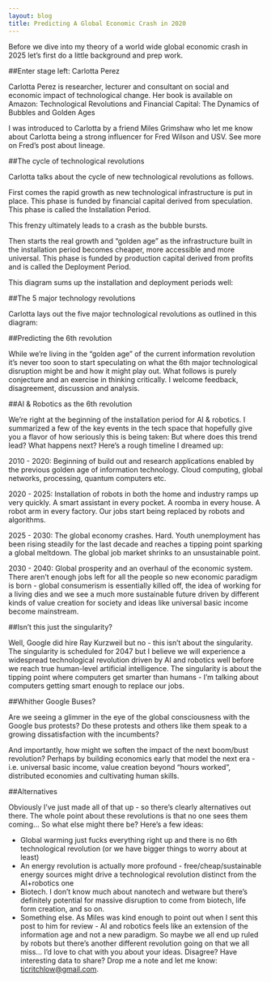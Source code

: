 ```yaml
---
layout: blog
title: Predicting A Global Economic Crash in 2020
---
```


Before we dive into my theory of a world wide global economic crash in 2025 let’s first do a little background and prep work.

##Enter stage left: Carlotta Perez

Carlotta Perez is researcher, lecturer and consultant on social and economic impact of technological change. Her book is available on Amazon: Technological Revolutions and Financial Capital: The Dynamics of Bubbles and Golden Ages

I was introduced to Carlotta by a friend Miles Grimshaw who let me know about Carlotta being a strong influencer for Fred Wilson and USV. See more on Fred’s post about lineage.

##The cycle of technological revolutions

Carlotta talks about the cycle of new technological revolutions as follows.

First comes the rapid growth as new technological infrastructure is put in place. This phase is funded by financial capital derived from speculation. This phase is called the Installation Period.

This frenzy ultimately leads to a crash as the bubble bursts.

Then starts the real growth and “golden age” as the infrastructure built in the installation period becomes cheaper, more accessible and more universal. This phase is funded by production capital derived from profits and is called the Deployment Period.

This diagram sums up the installation and deployment periods well:

##The 5 major technology revolutions

Carlotta lays out the five major technological revolutions as outlined in this diagram:

##Predicting the 6th revolution

While we’re living in the “golden age” of the current information revolution it’s never too soon to start speculating on what the 6th major technological disruption might be and how it might play out. What follows is purely conjecture and an exercise in thinking critically. I welcome feedback, disagreement, discussion and analysis.

##AI & Robotics as the 6th revolution

We’re right at the beginning of the installation period for AI & robotics. I summarized a few of the key events in the tech space that hopefully give you a flavor of how seriously this is being taken: But where does this trend lead? What happens next? Here’s a rough timeline I dreamed up:

2010 - 2020: Beginning of build out and research applications enabled by the previous golden age of information technology. Cloud computing, global networks, processing, quantum computers etc.

2020 - 2025: Installation of robots in both the home and industry ramps up very quickly. A smart assistant in every pocket. A roomba in every house. A robot arm in every factory. Our jobs start being replaced by robots and algorithms.

2025 - 2030: The global economy crashes. Hard. Youth unemployment has been rising steadily for the last decade and reaches a tipping point sparking a global meltdown. The global job market shrinks to an unsustainable point.

2030 - 2040: Global prosperity and an overhaul of the economic system. There aren’t enough jobs left for all the people so new economic paradigm is born - global consumerism is essentially killed off, the idea of working for a living dies and we see a much more sustainable future driven by different kinds of value creation for society and ideas like universal basic income become mainstream.

##Isn’t this just the singularity?

Well, Google did hire Ray Kurzweil but no - this isn’t about the singularity. The singularity is scheduled for 2047 but I believe we will experience a widespread technological revolution driven by AI and robotics well before we reach true human-level artificial intelligence. The singularity is about the tipping point where computers get smarter than humans - I’m talking about computers getting smart enough to replace our jobs.

##Whither Google Buses?

Are we seeing a glimmer in the eye of the global consciousness with the Google bus protests? Do these protests and others like them speak to a growing dissatisfaction with the incumbents?

And importantly, how might we soften the impact of the next boom/bust revolution? Perhaps by building economics early that model the next era - i.e. universal basic income, value creation beyond “hours worked”, distributed economies and cultivating human skills.

##Alternatives

Obviously I’ve just made all of that up - so there’s clearly alternatives out there. The whole point about these revolutions is that no one sees them coming… So what else might there be? Here’s a few ideas:
- Global warming just fucks everything right up and there is no 6th technological revolution (or we have bigger things to worry about at least)
- An energy revolution is actually more profound - free/cheap/sustainable energy sources might drive a technological revolution distinct from the AI+robotics one
- Biotech. I don’t know much about nanotech and wetware but there’s definitely potential for massive disruption to come from biotech, life form creation, and so on.
- Something else. As Miles was kind enough to point out when I sent this post to him for review - AI and robotics feels like an extension of the information age and not a new paradigm. So maybe we all end up ruled by robots but there’s another different revolution going on that we all miss…
I’d love to chat with you about your ideas. Disagree? Have interesting data to share? Drop me a note and let me know: tjcritchlow@gmail.com.
